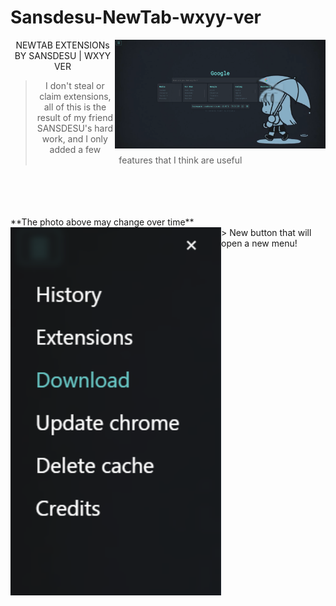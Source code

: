 # Sansdesu-NewTab-wxyy-ver

<img src="./png/preview.png" width="337" align=right />
<div align=center>

NEWTAB EXTENSIONs BY SANSDESU | WXYY VER

> I don't steal or claim extensions, all of this is the result of my friend SANSDESU's hard work, and I only added a few features that I think are useful
</div>
</br></br></br></br>
<div>**The photo above may change over time**</div>
<img src="./png/mymod.png" width="337" align=left />

<div style="align=right">
> New button that will open a new menu!
</div>
